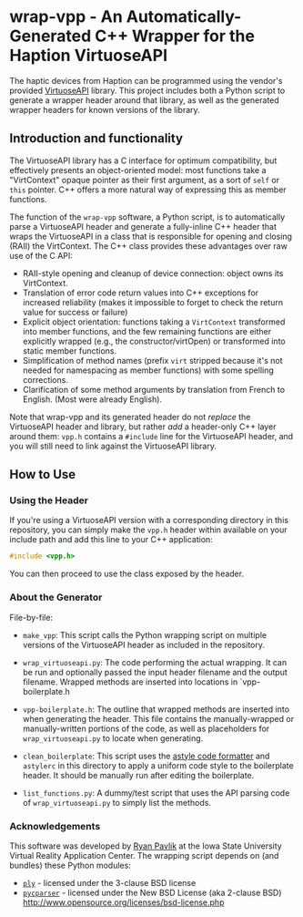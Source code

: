 # wrap-vpp - An Automatically-Generated C++ Wrapper for the Haption VirtuoseAPI

The haptic devices from Haption can be programmed using the vendor's provided [VirtuoseAPI][] library. This project includes both a Python script to generate a wrapper header around that library, as well as the generated wrapper headers for known versions of the library.

## Introduction and functionality

The VirtuoseAPI library has a C interface for optimum compatibility, but effectively presents an object-oriented model: most functions take a "VirtContext" opaque pointer as their first argument, as a sort of `self` or `this` pointer. C++ offers a more natural way of expressing this as member functions.

[VirtuoseAPI]:http://www.haption.com/site/index.php/en/products-menu-en/software-menu-en/virtuose-api-menu-en

The function of the `wrap-vpp` software, a Python script, is to automatically parse a VirtuoseAPI header and generate a fully-inline C++ header that wraps the VirtuoseAPI in a class that is responsible for opening and closing (RAII) the VirtContext. The C++ class provides these advantages over raw use of the C API:

- RAII-style opening and cleanup of device connection: object owns its VirtContext.
- Translation of error code return values into C++ exceptions for increased reliability (makes it impossible to forget to check the return value for success or failure)
- Explicit object orientation: functions taking a `VirtContext` transformed into member functions, and the few remaining functions are either explicitly wrapped (e.g., the constructor/virtOpen) or transformed into static member functions.
- Simplification of method names (prefix `virt` stripped because it's not needed for namespacing as member functions) with some spelling corrections.
- Clarification of some method arguments by translation from French to English. (Most were already English).

Note that wrap-vpp and its generated header do not *replace* the VirtuoseAPI header and library, but rather *add* a header-only C++ layer around them: `vpp.h` contains a `#include` line for the VirtuoseAPI header, and you will still need to link against the VirtuoseAPI library.

## How to Use

### Using the Header
If you're using a VirtuoseAPI version with a corresponding directory in this repository, you can simply make the `vpp.h` header within available on your include path and add this line to your C++ application:

```c++
#include <vpp.h>
```

You can then proceed to use the class exposed by the header.

### About the Generator

File-by-file:

- `make_vpp`: This script calls the Python wrapping script on multiple versions of the VirtuoseAPI header as included in the repository.

- `wrap_virtuoseapi.py`: The code performing the actual wrapping. It can be run and optionally passed the input header filename and the output filename.  Wrapped methods are inserted into locations in `vpp-boilerplate.h

- `vpp-boilerplate.h`: The outline that wrapped methods are inserted into when generating the header. This file contains the manually-wrapped or manually-written portions of the code, as well as placeholders for `wrap_virtuoseapi.py` to locate when generating.

- `clean_boilerplate`: This script uses the [astyle code formatter](http://astyle.sourceforge.net/) and `astylerc` in this directory to apply a uniform code style to the boilerplate header. It should be manually run after editing the boilerplate.

- `list_functions.py`: A dummy/test script that uses the API parsing code of `wrap_virtuoseapi.py` to simply list the methods.

### Acknowledgements

This software was developed by [Ryan Pavlik](http://academic.cleardefinition.com) at the Iowa State University Virtual Reality Application Center. The wrapping script depends on (and bundles) these Python modules:

- [`ply`](http://www.dabeaz.com/ply/) - licensed under the 3-clause BSD license
- [`pycparser`](https://github.com/eliben/pycparser) - licensed under the New BSD License (aka 2-clause BSD) <http://www.opensource.org/licenses/bsd-license.php>
